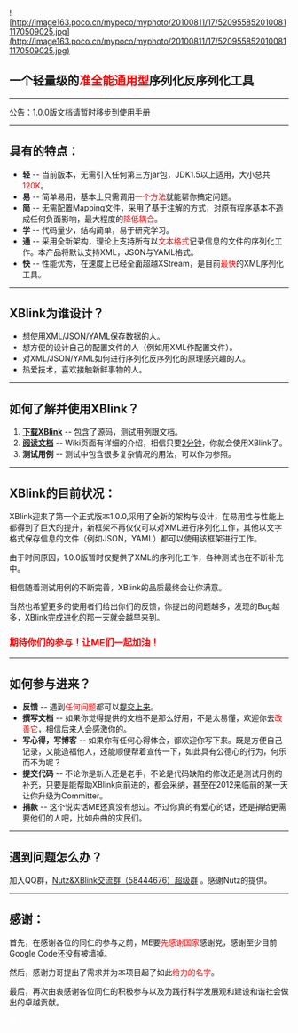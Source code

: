 ![http://image163.poco.cn/mypoco/myphoto/20100811/17/5209558520100811170509025.jpg](http://image163.poco.cn/mypoco/myphoto/20100811/17/5209558520100811170509025.jpg)

## 一个轻量级的<font color='#FF0000'>准全能通用型</font>序列化反序列化工具 ##


---

公告：1.0.0版文档请暂时移步到[使用手册](http://pangwu86.iteye.com/blog/1188160)

---


## 具有的特点： ##
  * **轻** -- 当前版本，无需引入任何第三方jar包，JDK1.5以上适用，大小总共<font color='#FF0000'>120K</font>。
  * **易** -- 简单易用，基本上只需调用<font color='#FF0000'>一个方法</font>就能帮你搞定问题。
  * **简** -- 无需配置Mapping文件，采用了基于注解的方式，对原有程序基本不造成任何负面影响，最大程度的<font color='#FF0000'>降低耦合</font>。
  * **学** -- 代码量少，结构简单，易于研究学习。
  * **通** -- 采用全新架构，理论上支持所有以<font color='#FF0000'>文本格式</font>记录信息的文件的序列化工作。本产品将默认支持XML，JSON与YAML格式。
  * **快** -- 性能优秀，在速度上已经全面超越XStream，是目前<font color='#FF0000'>最快</font>的XML序列化工具。


---


## XBlink为谁设计？ ##
  * 想使用XML/JSON/YAML保存数据的人。
  * 想方便的设计自己的配置文件的人（例如用XML作配置文件）。
  * 对XML/JSON/YAML如何进行序列化反序列化的原理感兴趣的人。
  * 热爱技术，喜欢接触新鲜事物的人。


---


## 如何了解并使用XBlink？ ##
  1. **[下载XBlink](http://code.google.com/p/xblink/downloads/list)** -- 包含了源码，测试用例跟文档。
  1. **[阅读文档](http://code.google.com/p/xblink/wiki/preface?tm=6)** -- Wiki页面有详细的介绍，相信只要[2分钟](http://code.google.com/p/xblink/wiki/before1_TwoMinuteTutorial)，你就会使用XBlink了。
  1. **测试用例** -- 测试中包含很多复杂情况的用法，可以作为参照。


---


## XBlink的目前状况： ##

XBlink迎来了第一个正式版本1.0.0,采用了全新的架构与设计，在易用性与性能上都得到了巨大的提升，新框架不再仅仅可以对XML进行序列化工作，其他以文字格式保存信息的文件（例如JSON，YAML）都可以使用该框架进行工作。

由于时间原因，1.0.0版暂时仅提供了XML的序列化工作，各种测试也在不断补充中。

相信随着测试用例的不断完善，XBlink的品质最终会让你满意。

当然也希望更多的使用者们给出你们的反馈，你提出的问题越多，发现的Bug越多，XBlink完成进化的那一天就会越早来到。

### <font color='#FF0000'>期待你们的参与！让ME们一起加油！</font> ###


---


## 如何参与进来？ ##
  * **反馈** -- 遇到<font color='#FF0000'>任何问题</font>都可以[提交上来](http://code.google.com/p/xblink/issues/list)。
  * **撰写文档** -- 如果你觉得提供的文档不是那么好用，不是太易懂，欢迎你去<font color='#FF0000'>改善它</font>，相信后来人会感激你的。
  * **写心得，写博客** -- 如果你有任何心得体会，都欢迎你写下来。既是方便自己记录，又能造福他人，还能顺便帮着宣传一下，如此具有公德心的行为，何乐而不为呢？
  * **提交代码** -- 不论你是新人还是老手，不论是代码缺陷的修改还是测试用例的补充，只要是能帮助XBlink向前进的，都会采纳，甚至在2012来临前的某一天让你升级为Committer。
  * **捐款** -- 这个说实话ME还真没有想过。不过你真的有爱心的话，还是捐给更需要他们的人吧，比如舟曲的灾民们。


---


## 遇到问题怎么办？ ##

加入QQ群，[Nutz&XBlink交流群（58444676）超级群](http://qun.qq.com/air/#58444676) 。感谢Nutz的提供。


---


## 感谢： ##
首先，在感谢各位的同仁的参与之前，ME要<font color='#FF0000'>先感谢国家</font>感谢党，感谢至少目前Google Code还没有被墙掉。

然后，感谢力哥提出了需求并为本项目起了如此<font color='FF0000'>给力的名字</font>。

最后，再次由衷感谢各位同仁的积极参与以及为践行科学发展观和建设和谐社会做出的卓越贡献。












<font color='#FFFFFF'>每天进步一点点</font>